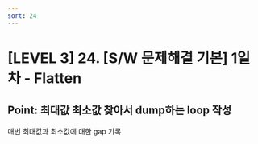 ```yaml
---
sort: 24
---
```


# [LEVEL 3] 24. [S/W 문제해결 기본] 1일차 - Flatten


## Point: 최대값 최소값 찾아서 dump하는 loop 작성

매번 최대값과 최소값에 대한 gap 기록